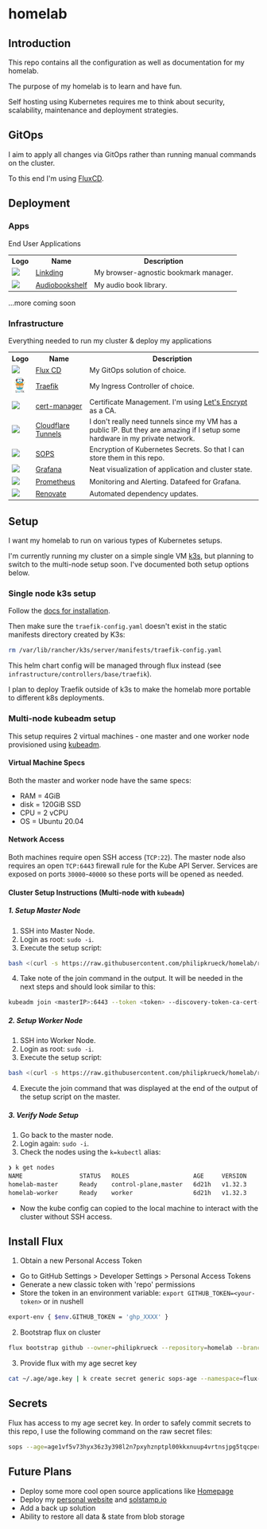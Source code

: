 # homelab

## Introduction

This repo contains all the configuration as well as documentation for my homelab.

The purpose of my homelab is to learn and have fun.

Self hosting using Kubernetes requires me to think about security, scalability, maintenance and deployment strategies.

## GitOps

I aim to apply all changes via GitOps rather than running manual commands on the cluster.

To this end I'm using [FluxCD](https://fluxcd.io/).

## Deployment

### Apps

End User Applications

<table>
    <tr>
        <th>Logo</th>
        <th>Name</th>
        <th>Description</th>
    </tr>
    <tr>
        <td><img width="32" src="https://linkding.link/_astro/logo.DkvM5cgj.svg"></td>
        <td><a href="https://linkding.link/">Linkding</a></td>
        <td>My browser-agnostic bookmark manager.</td>
    </tr>
    <tr>
        <td><img width="32" src="https://play-lh.googleusercontent.com/9Qjh1GhRcPcUOQLTt-DdnYV2PS9ENidfvkGZ602QWF36KGvLogzcJwCaKTcWBytVGktP"></td>
        <td><a href="https://www.audiobookshelf.org/">Audiobookshelf</a></td>
        <td>My audio book library.</td>
    </tr>
</table>
...more coming soon

### Infrastructure

Everything needed to run my cluster & deploy my applications

<table>
    <tr>
        <th>Logo</th>
        <th>Name</th>
        <th>Description</th>
    </tr>
    <tr>
        <td><img width="32" src="https://cdn.jsdelivr.net/gh/homarr-labs/dashboard-icons/svg/flux-cd.svg"></td>
        <td><a href="https://fluxcd.io/">Flux CD</a></td>
        <td>My GitOps solution of choice.</td>
    </tr>
    <tr>
        <td><img width="32" src="https://raw.githubusercontent.com/docker-library/docs/a6cc2c5f4bc6658168f2a0abbb0307acaefff80e/traefik/logo.png"></td>
        <td><a href="https://traefik.io/traefik/">Traefik</a></td>
        <td>My Ingress Controller of choice.</td>
    </tr>
    <tr>
        <td><img width="32" src="https://encrypted-tbn0.gstatic.com/images?q=tbn:ANd9GcQ-0ZLIeiGhCbdGZiRAE6AyF-Zl1f1FgEwVKw&s"></td>
        <td><a href="https://traefik.io/traefik/">cert-manager</a></td>
        <td>Certificate Management. I'm using <a href="https://letsencrypt.org/">Let's Encrypt</a> as a CA.</td>
    </tr>
    <tr>
        <td><img width="32" src="https://cdn.jsdelivr.net/gh/walkxcode/dashboard-icons/png/cloudflare-zero-trust.png"></td>
        <td><a href="https://developers.cloudflare.com/cloudflare-one/">Cloudflare Tunnels</a></td>
        <td>I don't really need tunnels since my VM has a public IP. But they are amazing if I setup some hardware in my private network.</td>
    </tr>
    <tr>
        <td><img width="32" src="https://www.svgrepo.com/download/477066/lock.svg"></td>
        <td><a href="https://github.com/getsops/sops">SOPS</a></td>
        <td>Encryption of Kubernetes Secrets. So that I can store them in this repo.</td>
    </tr>
    <tr>
        <td><img width="32" src="https://cdn.jsdelivr.net/gh/walkxcode/dashboard-icons/svg/grafana.svg"></td>
        <td><a href="https://grafana.com/">Grafana</a></td>
        <td>Neat visualization of application and cluster state.</td>
    </tr>
    <tr>
        <td><img width="32" src="https://cdn.jsdelivr.net/gh/walkxcode/dashboard-icons/svg/prometheus.svg"></td>
        <td><a href="https://prometheus.io/">Prometheus</a></td>
        <td>Monitoring and Alerting. Datafeed for Grafana.</td>
    </tr>
    <tr>
        <td><img width="32" src="https://www.svgrepo.com/download/374041/renovate.svg"></td>
        <td><a href="https://github.com/renovatebot/renovate">Renovate</a></td>
        <td>Automated dependency updates.</td>
    </tr>
</table>

## Setup

I want my homelab to run on various types of Kubernetes setups.

I'm currently running my cluster on a simple single VM [k3s](https://docs.k3s.io), but planning to switch to the multi-node setup soon. I've documented both setup options below.

### Single node k3s setup

Follow the [docs for installation](https://docs.k3s.io/quick-start).

Then make sure the `traefik-config.yaml` doesn't exist in the static manifests directory created by K3s:

```sh
rm /var/lib/rancher/k3s/server/manifests/traefik-config.yaml
```

This helm chart config will be managed through flux instead (see `infrastructure/controllers/base/traefik`).

I plan to deploy Traefik outside of k3s to make the homelab more portable to different k8s deployments.

### Multi-node kubeadm setup

This setup requires 2 virtual machines - one master and one worker node provisioned using [kubeadm](https://kubernetes.io/docs/reference/setup-tools/kubeadm/).

#### Virtual Machine Specs

Both the master and worker node have the same specs:

- RAM = 4GiB
- disk = 120GiB SSD
- CPU = 2 vCPU
- OS = Ubuntu 20.04

#### Network Access

Both machines require open SSH access (`TCP:22`).
The master node also requires an open `TCP:6443` firewall rule for the Kube API Server.
Services are exposed on ports `30000`-`40000` so these ports will be opened as needed.

#### Cluster Setup Instructions (Multi-node with `kubeadm`)

##### 1. Setup Master Node

1. SSH into Master Node.
2. Login as root: `sudo -i`.
3. Execute the setup script:

```sh
bash <(curl -s https://raw.githubusercontent.com/philipkrueck/homelab/refs/heads/main/setup/install-master.sh)
```

4. Take note of the join command in the output. It will be needed in the next steps and should look similar to this:

```sh
kubeadm join <masterIP>:6443 --token <token> --discovery-token-ca-cert-hash sha256:<hash>
```

##### 2. Setup Worker Node

1. SSH into Worker Node.
2. Login as root: `sudo -i`.
3. Execute the setup script:

```sh
bash <(curl -s https://raw.githubusercontent.com/philipkrueck/homelab/refs/heads/main/setup/install-worker.sh)
```

4. Execute the join command that was displayed at the end of the output of the setup script on the master.

##### 3. Verify Node Setup

1. Go back to the master node.
2. Login again: `sudo -i`.
3. Check the nodes using the `k=kubectl` alias:

```sh
❯ k get nodes
NAME                STATUS   ROLES                  AGE     VERSION
homelab-master      Ready    control-plane,master   6d21h   v1.32.3
homelab-worker      Ready    worker                 6d21h   v1.32.3
```

- Now the kube config can copied to the local machine to interact with the cluster without SSH access.

## Install Flux

1. Obtain a new Personal Access Token

- Go to GitHub Settings > Developer Settings > Personal Access Tokens
- Generate a new classic token with 'repo' permissions
- Store the token in an environment variable: `export GITHUB_TOKEN=<your-token>` or in nushell

```sh
export-env { $env.GITHUB_TOKEN = 'ghp_XXXX' }
```

2. Bootstrap flux on cluster

```sh
flux bootstrap github --owner=philipkrueck --repository=homelab --branch=main --path=./clusters/staging --personal --token-auth
```

3. Provide flux with my age secret key

```sh
cat ~/.age/age.key | k create secret generic sops-age --namespace=flux-system --from-file=age.agekey=/dev/stdin
```

## Secrets

Flux has access to my age secret key. In order to safely commit secrets to this repo, I use the following command on the raw secret files:

```sh
sops --age=age1vf5v73hyx36z3y398l2n7pxyhznptpl00kkxnuup4vrtnsjpg5tqcperyn --encrypt --encrypted-regex '^(data|stringData)$' --in-place super-secret.yaml
```

## Future Plans

- Deploy some more cool open source applications like [Homepage](https://github.com/gethomepage/homepage)
- Deploy my [personal website](https://philipkrueck.com) and [solstamp.io](https://solstamp.io)
- Add a back up solution
- Ability to restore all data & state from blob storage
